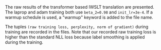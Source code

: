 The raw results of the transformer based IWSLT translation are presented. The laprop and adam training both use ```beta_2=0.98```
and ```init_lr=3e-4```. If a warmup schedule is used, a "warmup" keyword is added to the file name.

The tuples ```(raw training loss, perplexity, norm of gradient)``` during training are recorded in the files. Note that our recorded raw 
training loss is higher than the standard NLL loss because label smoothing is applied during the training.
